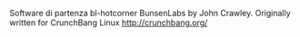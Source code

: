 Software di partenza bl-hotcorner BunsenLabs by John Crawley.
Originally written for CrunchBang Linux <http://crunchbang.org/>
